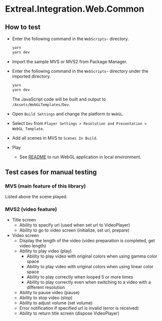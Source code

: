 # Extreal.Integration.Web.Common

## How to test

- Enter the following command in the `WebScripts~` directory.

   ```bash
   yarn
   yarn dev
   ```

- Import the sample MVS or MVS2 from Package Manager.
- Enter the following command in the `WebScripts~` directory under the imported directory.

   ```bash
   yarn
   yarn dev
   ```

   The JavaScript code will be built and output to `/Assets/WebGLTemplates/Dev`.
- Open `Build Settings` and change the platform to `WebGL`.
- Select `Dev` from `Player Settings > Resolution and Presentation > WebGL Template`.
- Add all scenes in MVS to `Scenes In Build`.
- Play
   - See [README](https://github.com/extreal-dev/Extreal.Dev/blob/main/WebGLBuild/README.md) to run WebGL application in local environment.

## Test cases for manual testing

### MVS (main feature of this library)

Listed above the scene played.

### MVS2 (video feature)

- Title screen
  - Ability to specify url (used when set url to VideoPlayer)
  - Ability to go to video screen (initialize, set url, prepare)
- Video screen
  - Display the length of the video (video preparation is completed, get video length)
  - Ability to play video (play)
    - Ability to play video with original colors when using gamma color space
    - Ability to play video with original colors when using linear color space
    - Ability to play correctly when looped 5 or more times
    - Ability to play correctly even when switching to a video with a different resolution
  - Ability to pause video (pause)
  - Ability to stop video (stop)
  - Ability to adjust volume (set volume)
  - Error notification if specified url is invalid (error is received)
  - Ability to return title screen (dispose VideoPlayer)

